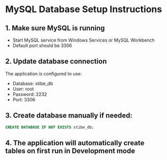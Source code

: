 # MySQL Database Setup Instructions

## 1. Make sure MySQL is running
- Start MySQL service from Windows Services or MySQL Workbench
- Default port should be 3306

## 2. Update database connection
The application is configured to use:
- Database: stibe_db
- User: root
- Password: 2232
- Port: 3306

## 3. Create database manually if needed:
```sql
CREATE DATABASE IF NOT EXISTS stibe_db;
```

## 4. The application will automatically create tables on first run in Development mode
